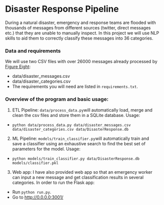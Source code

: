 # Disaster Response Pipeline
During a natural disaster, emergency and response teams are flooded with thousands of messages from different sources (twitter, direct messages etc.) that they are unable to manually inspect. In this project we will use NLP skills to aid them to correctly classify these messages into 36 categories.

### Data and requirements
We will use two CSV files with over 26000 messages already processed by [Figure Eight](https://appen.com/): 
- data/disaster_messages.csv
- data/disaster_categories.csv
- The requirements you will need are listed in `requirements.txt`.

### Overview of the program and basic usage:
 1. ETL Pipeline: ``data/process_data.py``will automatically load, merge and clean the csv files and store them in a SQLite database. Usage:
- `python data/process_data.py data/disaster_messages.csv data/disaster_categories.csv data/DisasterResponse.db`

2. ML Pipeline: `models/train_classifier.py`will automatically train and save a classifier using an exhaustive search to find the best set of parameters for the model. Usage:
- `python models/train_classifier.py data/DisasterResponse.db models/classifier.pkl`

3. Web app: I have also provided web app so that an emergency worker can input a new message and get classification results in several categories. In order to run the Flask app:
- Run `python run.py`.
- Go to http://0.0.0.0:3001/




